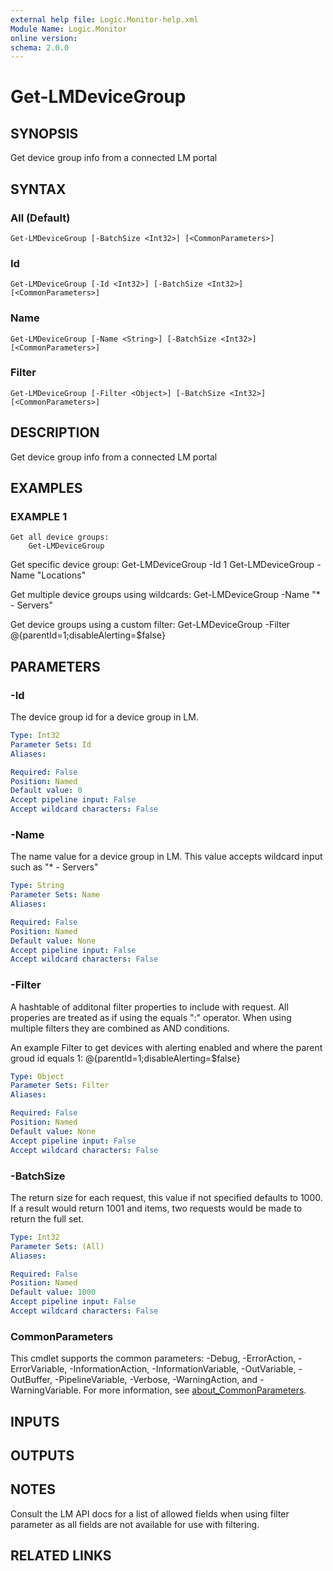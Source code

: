 ```yaml
---
external help file: Logic.Monitor-help.xml
Module Name: Logic.Monitor
online version:
schema: 2.0.0
---
```


# Get-LMDeviceGroup

## SYNOPSIS
Get device group info from a connected LM portal

## SYNTAX

### All (Default)
```
Get-LMDeviceGroup [-BatchSize <Int32>] [<CommonParameters>]
```

### Id
```
Get-LMDeviceGroup [-Id <Int32>] [-BatchSize <Int32>] [<CommonParameters>]
```

### Name
```
Get-LMDeviceGroup [-Name <String>] [-BatchSize <Int32>] [<CommonParameters>]
```

### Filter
```
Get-LMDeviceGroup [-Filter <Object>] [-BatchSize <Int32>] [<CommonParameters>]
```

## DESCRIPTION
Get device group info from a connected LM portal

## EXAMPLES

### EXAMPLE 1
```
Get all device groups:
    Get-LMDeviceGroup
```

Get specific device group:
    Get-LMDeviceGroup -Id 1
    Get-LMDeviceGroup -Name "Locations"

Get multiple device groups using wildcards:
    Get-LMDeviceGroup -Name "* - Servers"

Get device groups using a custom filter:
    Get-LMDeviceGroup -Filter @{parentId=1;disableAlerting=$false}

## PARAMETERS

### -Id
The device group id for a device group in LM.

```yaml
Type: Int32
Parameter Sets: Id
Aliases:

Required: False
Position: Named
Default value: 0
Accept pipeline input: False
Accept wildcard characters: False
```

### -Name
The name value for a device group in LM.
This value accepts wildcard input such as "* - Servers"

```yaml
Type: String
Parameter Sets: Name
Aliases:

Required: False
Position: Named
Default value: None
Accept pipeline input: False
Accept wildcard characters: False
```

### -Filter
A hashtable of additonal filter properties to include with request.
All properies are treated as if using the equals ":" operator.
When using multiple filters they are combined as AND conditions.

An example Filter to get devices with alerting enabled and where the parent groud id equals 1:
    @{parentId=1;disableAlerting=$false}

```yaml
Type: Object
Parameter Sets: Filter
Aliases:

Required: False
Position: Named
Default value: None
Accept pipeline input: False
Accept wildcard characters: False
```

### -BatchSize
The return size for each request, this value if not specified defaults to 1000.
If a result would return 1001 and items, two requests would be made to return the full set.

```yaml
Type: Int32
Parameter Sets: (All)
Aliases:

Required: False
Position: Named
Default value: 1000
Accept pipeline input: False
Accept wildcard characters: False
```

### CommonParameters
This cmdlet supports the common parameters: -Debug, -ErrorAction, -ErrorVariable, -InformationAction, -InformationVariable, -OutVariable, -OutBuffer, -PipelineVariable, -Verbose, -WarningAction, and -WarningVariable. For more information, see [about_CommonParameters](http://go.microsoft.com/fwlink/?LinkID=113216).

## INPUTS

## OUTPUTS

## NOTES
Consult the LM API docs for a list of allowed fields when using filter parameter as all fields are not available for use with filtering.

## RELATED LINKS
